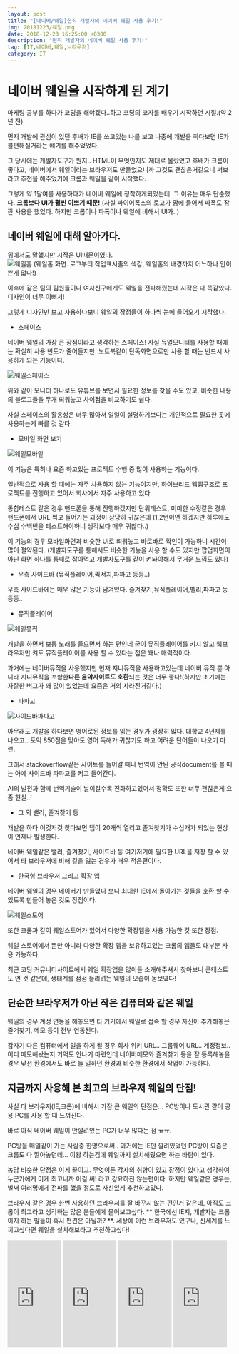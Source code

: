```yaml
---
layout: post
title: "[네이버/웨일]현직 개발자의 네이버 웨일 사용 후기!"
img: 20181223/웨일.png
date: 2018-12-23 16:25:00 +0300
description: "현직 개발자의 네이버 웨일 사용 후기!"
tag: [IT,네이버,웨일,브라우저]
category: IT
---
```


# 네이버 웨일을 시작하게 된 계기

 마케팅 공부를 하다가 코딩을 해야겠다..하고 코딩의 코자를 배우기 시작하던 시절.(약 2년 전)
 
 먼저 개발에 관심이 있던 후배가 IE를 쓰고있는 나를 보고 나중에 개발을 하다보면 IE가 불편해질거라는 얘기를 해주었었다.
 
 그 당시에는 개발자도구가 뭔지.. HTML이 무엇인지도 제대로 몰랐었고 후배가 크롬이 좋다고, 네이버에서 웨일이라는 브라우저도 만들었으니까 그것도 괜찮은거같으니 써보라고 추천을 해주었기에 크롬과 웨일을 같이 시작했다.
 
 그렇게 약 1달여를 사용하다가 네이버 웨일에 정착하게되었는데. 그 이유는 매우 단순했다. **크롬보다 UI가 훨씬 이쁘기 때문!** (사실 파이어폭스의 로고가 맘에 들어서 파폭도 잠깐 사용을 했었다. 하지만 크롬이나 파폭이나 웨일에 비해서 UI가..)
 
## 네이버 웨일에 대해 알아가다.

 위에서도 말했지만 시작은 UI때문이였다.   
 ![웨일홈]({{site.url}}/assets/img/20181223/웨일홈.png)
 (웨일홈 화면. 로고부터 작업표시줄의 색감, 웨일홈의 배경까지 어느하나 안이쁜게 없다!)
 
 이후에 같은 팀의 팀원들이나 여자친구에게도 웨일을 전파해줬는데 시작은 다 똑같았다. 디자인이 너무 이뻐서!
 
 그렇게 디자인만 보고 사용하다보니 웨일의 장점들이 하나씩 눈에 들어오기 시작했다. 
 
 * 스페이스
 
 네이버 웨일의 가장 큰 장점이라고 생각하는 스페이스! 사실 듀얼모니터를 사용할 때에는 확실히 사용 빈도가 줄어들지만. 
 노트북같이 단독화면으로만 사용 할 때는 반드시 사용하게 되는 기능이다.
 
 ![웨일스페이스]({{site.url}}/assets/img/20181223/웨일스페이스.png)
 
 위와 같이 모니터 하나로도 유튜브를 보면서 필요한 정보를 찾을 수도 있고, 비슷한 내용의 블로그들을 두개 띄워놓고 차이점을 비교하기도 쉽다.
 
 사실 스페이스의 활용성은 너무 많아서 일일이 설명하기보다는 개인적으로 필요한 곳에 사용하는게 빠를 것 같다.
 
 
 * 모바일 화면 보기
 
 ![웨일모바일]({{site.url}}/assets/img/20181223/웨일모바일.png)
 
 이 기능은 특히나 요즘 하고있는 프로젝트 수행 중 많이 사용하는 기능이다.
 
 
 일반적으로 사용 할 때에는 자주 사용하지 않는 기능이지만, 하이브리드 웹앱구조로 프로젝트를 진행하고 있어서 회사에서 자주 사용하고 있다.
 
 통합테스트 같은 경우 핸드폰을 통해 진행하겠지만 단위테스트, 미미한 수정같은 경우 핸드폰에서 URL 찍고 들어가는 과정이 상당히 귀찮은데 (1,2번이면 하겠지만 하루에도 수십 수백번을 테스트해야하니 생각보다 매우 귀찮다..)
 
 이 기능의 경우 모바일화면과 비슷한 UI로 띄워놓고 바로바로 확인이 가능하니 시간이 많이 절약된다.
 (개발자도구를 통해서도 비슷한 기능을 사용 할 수도 있지만 팝업화면이 아닌 화면 하나를 통째로 잡아먹고 개발자도구를 같이 켜놔야해서 무거운 느낌도 있다)

 * 우측 사이드바 (뮤직플레이어,퀵서치,파파고 등등..)
 
 우측 사이드바에는 매우 많은 기능이 담겨있다. 즐겨찾기,뮤직플레이어,벨리,파파고 등등등..
 
 * 뮤직플레이어
 
  ![웨일뮤직]({{site.url}}/assets/img/20181223/웨일뮤직.png)
 
 개발을 하면서 보통 노래를 들으면서 하는 편인데 굳이 뮤직플레이어를 키지 않고 웹브라우저만 켜도 뮤직플레이어를 사용 할 수 있다는 점은 꽤나 매력적이다.

 과거에는 네이버뮤직을 사용했지만 현재 지니뮤직을 사용하고있는데 네이버 뮤직 뿐 아니라 지니뮤직을 포함한**다른 음악사이트도 호환**되는 것은 너무 좋다!(하지만 초기에는 자잘한 버그가 꽤 많이 있었는데 요즘은 거의 사라진거같다.)
 
 
 * 파파고
 
  ![사이드바파파고]({{site.url}}/assets/img/20181223/사이드바파파고.png)
  
 아무래도 개발을 하다보면 영어로된 정보를 읽는 경우가 굉장히 많다. 대학교 4년제를 나오고.. 토익 850점을 맞아도 영어 독해가 귀찮기도 하고 어려운 단어들이 나오기 마련.
 
 그래서 stackoverflow같은 사이트를 들어갈 때나 번역이 안된 공식document를 볼 때는 아예 사이드바 파파고를 켜고 들어간다.
 
 AI의 발전과 함께 번역기술이 날이갈수록 진화하고있어서 정확도 또한 너무 괜찮은게 요즘 현실..!
 
 * 그 외 밸리, 즐겨찾기 등
 
 개발을 하다 이것저것 찾다보면 탭이 20개씩 열리고 즐겨찾기가 수십개가 되있는 현상이 언제나 발생한다.
 
 네이버 웨일같은 밸리, 즐겨찾기, 사이드바 등 여기저기에 필요한 URL을 저장 할 수 있어서 타 브라우저에 비해 길을 잃는 경우가 매우 적은편이다.
 
 * 한국형 브라우저 그리고 확장 앱
 
 네이버 웨일의 경우 네이버가 만들었다 보니 최대한 IE에서 돌아가는 것들을 호환 할 수 있도록 만들어 놓은 것도 장점이다.
 
 ![웨일스토어]({{site.url}}/assets/img/20181223/웨일스토어.png)
 
 또한 크롬과 같이 웨일스토어가 있어서 다양한 확장앱을 사용 가능한 것 또한 장점.
 
 웨일 스토어에서 뿐만 아니라 다양한 확장 앱을 보유하고있는 크롬의 앱들도 대부분 사용 가능하다.
 
 최근 코딩 커뮤니티사이트에서 웨일 확장앱을 많이들 소개해주셔서 찾아보니 콘테스트도 연 것 같은데, 생태계를 점점 늘리려는 웨일의 모습이 돋보였다!
 
## 단순한 브라우저가 아닌 작은 컴퓨터와 같은 웨일

 웨일의 경우 계정 연동을 해놓으면 타 기기에서 웨일로 접속 할 경우 자신이 추가해놓은 즐겨찾기, 메모 등이 전부 연동된다.
 
 갑자기 다른 컴퓨터에서 일을 하게 될 경우 회사 위키 URL.. 그룹웨어 URL.. 계정정보.. 어디 메모해놨는지 기억도 안나기 마련인데 네이버메모와 즐겨찾기 등을 잘 등록해놓을 경우 낯선 환경에서도 바로 늘 일하던 환경과 비슷한 환경에서 작업이 가능하다.
 
## 지금까지 사용해 본 최고의 브라우저 웨일의 단점!

 사실 타 브라우저(IE,크롬)에 비해서 가장 큰 웨일의 단점은... PC방이나 도서관 같이 공용 PC를 사용 할 때 느껴진다.
 
 바로 아직 네이버 웨일이 안깔려있는 PC가 너무 많다는 점 ㅠㅠ.
 
 PC방을 매일같이 가는 사람중 한명으로써.. 과거에는 IE만 깔려있었던 PC방이 요즘은 크롬도 다 깔아놓던데... 이왕 하는김에 웨일까지 설치해줬으면 하는 바람이 있다.
 
 농담 비슷한 단점은 이게 끝이고. 무엇이든 각자의 취향이 있고 장점이 있다고 생각하여 누군가에게 이게 최고니까 이걸 써! 라고 강요하진 않는편이다. 하지만 웨일같은 경우는, 벌써 여러명에게 전파를 했을 정도로 자신있게 추천하고있다.
 
 브라우저 같은 경우 한번 사용하던 브라우저를 잘 바꾸지 않는 편인거 같은데, 아직도 크롬이 최고라고 생각하는 많은 분들에게 물어보고싶다. ** 한국에선 IE지, 개발자는 크롬이지 하는 말들이 혹시 편견은 아닐까? **. 세상에 이런 브라우저도 있구나, 신세계를 느끼고싶다면 웨일을 설치해보라고 추천하고싶다!
 
 <iframe src="https://coupa.ng/bgd8RK" width="120" height="240" frameborder="0" scrolling="no"></iframe>
 <iframe src="https://coupa.ng/bgd803" width="120" height="240" frameborder="0" scrolling="no"></iframe>
 <iframe src="https://coupa.ng/bgd81d" width="120" height="240" frameborder="0" scrolling="no"></iframe>
 <iframe src="https://coupa.ng/bgd81x" width="120" height="240" frameborder="0" scrolling="no"></iframe>
